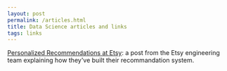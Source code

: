 ```yaml
---
layout: post
permalink: /articles.html
title: Data Science articles and links
tags: links
---
```


[Personalized Recommendations at Etsy](https://codeascraft.com/2014/11/17/personalized-recommendations-at-etsy/): a post from the Etsy engineering team explaining how they've built their recommandation system.
